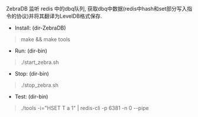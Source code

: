 ZebraDB 监听 redis 中的dbq队列, 获取dbq中数据(redis中hash和set部分写入指令的协议)并将其翻译为LevelDB格式保存.

* Install: (dir-ZebraDB)
>make && make tools
* Run: (dir-bin)
>./start_zebra.sh
* Stop: (dir-bin)
>./stop_zebra.sh
* Test: (dir-bin)
>./tools -i="HSET T a 1" | redis-cli -p 6381 -n 0 --pipe




